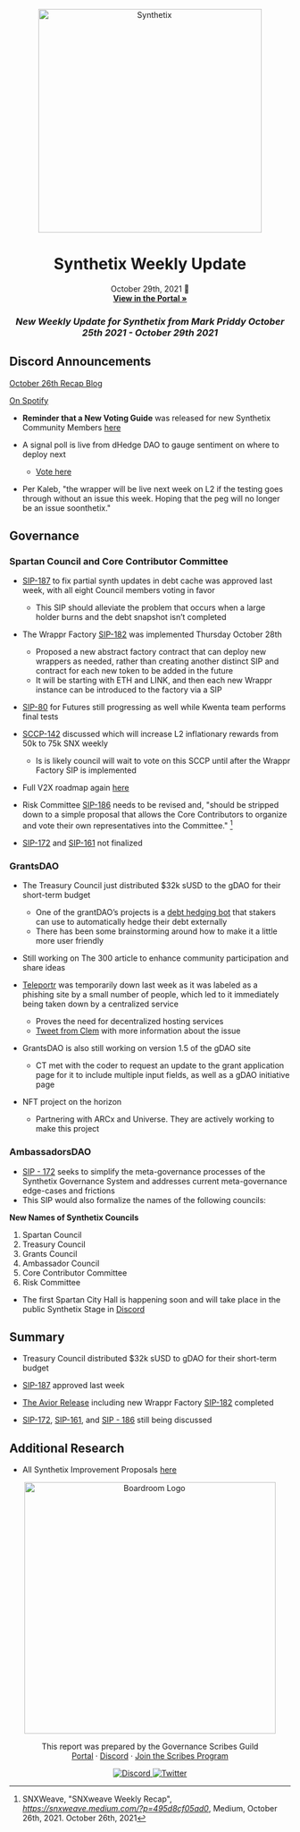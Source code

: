 
<p align="center">
  <a href="http://app.boardroom.info/BanklessDAO">
    <img src="https://miro.medium.com/max/1400/1*V3K-Uu2va_r9p7O2p_FzMw.png" alt="Synthetix" width="400" />
  </a>
  <h1 align="center">Synthetix Weekly Update</h1>
  <p align="center">
    October 29th, 2021 👻
  <br />
  <a href="http://app.boardroom.info/BanklessDAO"><strong>View in the Portal »</strong></a>
  <br />
  </p>
</p>

### <p align="center"> *New Weekly Update for Synthetix from Mark Priddy October 25th 2021 - October 29th 2021*

## Discord Announcements
	
[October 26th Recap Blog](https://snxweave.medium.com/?p=495d8cf05ad0)

[On Spotify](https://open.spotify.com/show/5RkXS9nwyfkwQsnt7svavX)

- **Reminder that a New Voting Guide** was released for new Synthetix Community Members [here](https://medium.com/@akng105/a-guide-to-synthetix-voting-for-new-community-members-fa57d929b2ce)

- A signal poll is live from dHedge DAO to gauge sentiment on where to deploy next
  - [Vote here](https://gov.dhedge.org/#/proposal/QmWSkP3DzvbocBYUWrQWsURSzZ1XDAg971PrSsro3P5N9J)

- Per Kaleb, "the wrapper will be live next week on L2 if the testing goes through without an issue this week.
Hoping that the peg will no longer be an issue soonthetix."

## Governance

### Spartan Council and Core Contributor Committee

- [SIP-187](https://sips.synthetix.io/sips/sip-187/) to fix partial synth updates in debt cache was approved last week, with all eight Council members voting in favor
  - This SIP should alleviate the problem that occurs when a large holder burns and the debt snapshot isn’t completed
	
- The Wrappr Factory [SIP-182](https://sips.synthetix.io/sips/sip-182/) was implemented Thursday October 28th 	
  - Proposed a new abstract factory contract that can deploy new wrappers as needed, rather than creating another distinct SIP and contract for each new token to be added in the future	
  - It will be starting with ETH and LINK, and then each new Wrappr instance can be introduced to the factory via a SIP
	
- [SIP-80](https://sips.synthetix.io/sips/sip-80/) for Futures still progressing as well while Kwenta team performs final tests

- [SCCP-142](https://sips.synthetix.io/sccp/sccp-142/) discussed which will increase L2 inflationary rewards from 50k to 75k SNX weekly
  - Is is likely council will wait to vote on this SCCP until after the Wrappr Factory SIP is implemented

- Full V2X roadmap again [here](https://blog.synthetix.io/v2x-revisited/)

- Risk Committee [SIP-186](https://sips.synthetix.io/sips/sip-186/) needs to be revised and, "should be stripped down to a simple proposal that allows the Core Contributors to organize and vote their own representatives into the Committee." [^1]

- [SIP-172](https://sips.synthetix.io/sips/sip-172/) and [SIP-161](https://sips.synthetix.io/sips/sip-161/) not finalized
	
[^1]: SNXWeave, "SNXweave Weekly Recap", *https://snxweave.medium.com/?p=495d8cf05ad0*, Medium, October 26th, 2021. October 26th, 2021
	
### GrantsDAO

- The Treasury Council just distributed $32k sUSD to the gDAO for their short-term budget
  - One of the grantDAO’s projects is a [debt hedging bot](https://medium.com/@SynthetixGrants/synthetix-debt-hedging-bot-458fca8b0f4b) that stakers can use to automatically hedge their debt externally
  - There has been some brainstorming around how to make it a little more user friendly
	
- Still working on The 300 article to enhance community participation and share ideas
 
- [Teleportr](https://medium.com/@SynthetixGrants/teleport-eth-to-optimism-with-teleportr-f6b1b719736c) was temporarily down last week as it was labeled as a phishing site by a small number of people, which led to it immediately being taken down by a centralized service
  - Proves the need for decentralized hosting services
  - [Tweet from Clem](https://twitter.com/0x_clem/status/1451169510476627975?s=20) with more information about the issue

- GrantsDAO is also still working on version 1.5 of the gDAO site
  - CT met with the coder to request an update to the grant application page for it to include multiple input fields, as well as a gDAO initiative page	

- NFT project on the horizon
  - Partnering with ARCx and Universe. They are actively working to make this project
	
### AmbassadorsDAO
	
- [SIP - 172](https://sips.synthetix.io/sips/sip-172/) seeks to simplify the meta-governance processes of the Synthetix Governance System and addresses current meta-governance edge-cases and frictions
- This SIP would also formalize the names of the following councils:

**New Names of Synthetix Councils**
	
1. Spartan Council
2. Treasury Council
3. Grants Council
4. Ambassador Council
5. Core Contributor Committee
6. Risk Committee

- The first Spartan City Hall is happening soon and will take place in the public Synthetix Stage in [Discord](https://discord.gg/bq3V9brMQV)

## Summary

- Treasury Council distributed $32k sUSD to gDAO for their short-term budget

- [SIP-187](https://sips.synthetix.io/sips/sip-187/) approved last week

- [The Avior Release](https://blog.synthetix.io/the-avior-release/) including new Wrappr Factory [SIP-182](https://sips.synthetix.io/sips/sip-182/) completed

-  [SIP-172](https://sips.synthetix.io/sips/sip-172/), [SIP-161](https://sips.synthetix.io/sips/sip-161/), and [SIP - 186](https://sips.synthetix.io/sips/sip-186/) still being discussed
	

## Additional Research

- All Synthetix Improvement Proposals [here](https://sips.synthetix.io/all-sip/)

<p align="center">
  <a href="http://app.boardroom.info/">
    <img src="https://i.ibb.co/PFcchnQ/boardroom.png" alt="Boardroom Logo" width="450" />
  </a>
</p>

<p align="center">
	This report was prepared by the Governance Scribes Guild
  <br />
  <a href="http://boardroom.info/">Portal</a>
  ·
  <a href="https://discord.com/invite/tgrTFg9">Discord</a>
  ·
  <a href="https://boardroom.mirror.xyz/JHrN8nVy_J4C7Xzj37zoyPANg0ZnNszhWy9YOZHC0lM">Join the Scribes Program</a>
</p>

<p align="center">
  <a href="https://discord.gg/CEZ8WfuK8s">
    <img src="https://img.shields.io/badge/Discord-Join-7289da?style=for-the-badge&logo=discord&logoColor=white" alt="Discord" />
  </a>
  <a href="https://twitter.com/boardroom_info">
    <img src="https://img.shields.io/badge/Twitter-Follow-1da1f2?style=for-the-badge&logo=twitter&logoColor=white" alt="Twitter" />
  </a>
</p>






